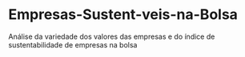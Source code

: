 # Empresas-Sustent-veis-na-Bolsa
Análise da variedade dos valores das empresas e do índice de sustentabilidade de empresas na bolsa
